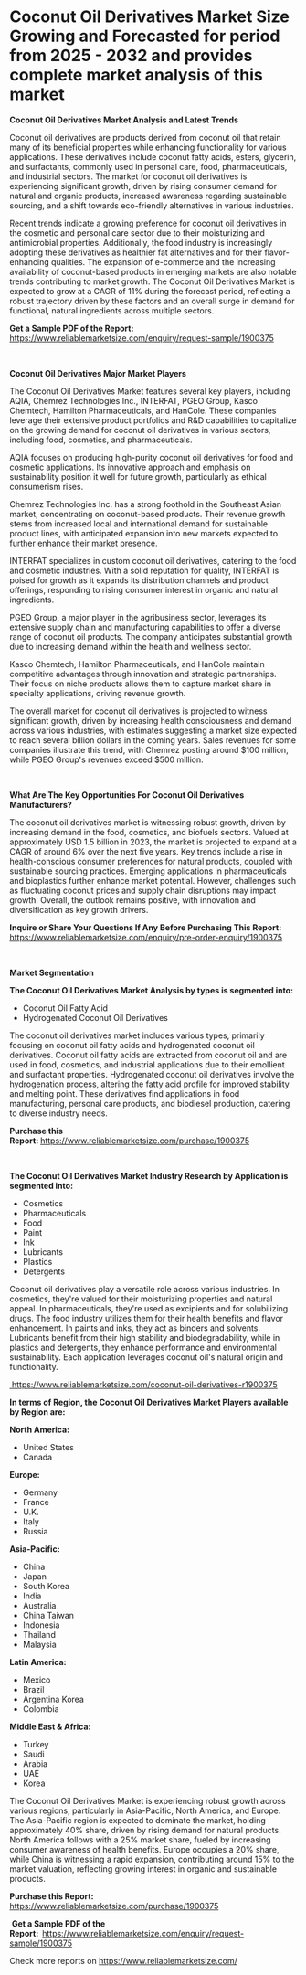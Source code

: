 <p><h1>Coconut Oil Derivatives Market Size Growing and Forecasted for period from 2025 - 2032 and provides complete market analysis of this market</h1></p><p><strong>Coconut Oil Derivatives Market Analysis and Latest Trends</strong></p>
<p><p>Coconut oil derivatives are products derived from coconut oil that retain many of its beneficial properties while enhancing functionality for various applications. These derivatives include coconut fatty acids, esters, glycerin, and surfactants, commonly used in personal care, food, pharmaceuticals, and industrial sectors. The market for coconut oil derivatives is experiencing significant growth, driven by rising consumer demand for natural and organic products, increased awareness regarding sustainable sourcing, and a shift towards eco-friendly alternatives in various industries.</p><p>Recent trends indicate a growing preference for coconut oil derivatives in the cosmetic and personal care sector due to their moisturizing and antimicrobial properties. Additionally, the food industry is increasingly adopting these derivatives as healthier fat alternatives and for their flavor-enhancing qualities. The expansion of e-commerce and the increasing availability of coconut-based products in emerging markets are also notable trends contributing to market growth. The Coconut Oil Derivatives Market is expected to grow at a CAGR of 11% during the forecast period, reflecting a robust trajectory driven by these factors and an overall surge in demand for functional, natural ingredients across multiple sectors.</p></p>
<p><strong>Get a Sample PDF of the Report:&nbsp;</strong> <a href="https://www.reliablemarketsize.com/enquiry/request-sample/1900375?utm_campaign=2253&utm_medium=2&utm_source=Github&utm_content=ia&utm_term=15022025&utm_id=coconut-oil-derivatives">https://www.reliablemarketsize.com/enquiry/request-sample/1900375</a></p>
<p>&nbsp;</p>
<p><strong>Coconut Oil Derivatives Major Market Players</strong></p>
<p><p>The Coconut Oil Derivatives Market features several key players, including AQIA, Chemrez Technologies Inc., INTERFAT, PGEO Group, Kasco Chemtech, Hamilton Pharmaceuticals, and HanCole. These companies leverage their extensive product portfolios and R&D capabilities to capitalize on the growing demand for coconut oil derivatives in various sectors, including food, cosmetics, and pharmaceuticals.</p><p>AQIA focuses on producing high-purity coconut oil derivatives for food and cosmetic applications. Its innovative approach and emphasis on sustainability position it well for future growth, particularly as ethical consumerism rises.</p><p>Chemrez Technologies Inc. has a strong foothold in the Southeast Asian market, concentrating on coconut-based products. Their revenue growth stems from increased local and international demand for sustainable product lines, with anticipated expansion into new markets expected to further enhance their market presence.</p><p>INTERFAT specializes in custom coconut oil derivatives, catering to the food and cosmetic industries. With a solid reputation for quality, INTERFAT is poised for growth as it expands its distribution channels and product offerings, responding to rising consumer interest in organic and natural ingredients.</p><p>PGEO Group, a major player in the agribusiness sector, leverages its extensive supply chain and manufacturing capabilities to offer a diverse range of coconut oil products. The company anticipates substantial growth due to increasing demand within the health and wellness sector.</p><p>Kasco Chemtech, Hamilton Pharmaceuticals, and HanCole maintain competitive advantages through innovation and strategic partnerships. Their focus on niche products allows them to capture market share in specialty applications, driving revenue growth.</p><p>The overall market for coconut oil derivatives is projected to witness significant growth, driven by increasing health consciousness and demand across various industries, with estimates suggesting a market size expected to reach several billion dollars in the coming years. Sales revenues for some companies illustrate this trend, with Chemrez posting around $100 million, while PGEO Group's revenues exceed $500 million.</p></p>
<p>&nbsp;</p>
<p><strong>What Are The Key Opportunities For Coconut Oil Derivatives Manufacturers?</strong></p>
<p><p>The coconut oil derivatives market is witnessing robust growth, driven by increasing demand in the food, cosmetics, and biofuels sectors. Valued at approximately USD 1.5 billion in 2023, the market is projected to expand at a CAGR of around 6% over the next five years. Key trends include a rise in health-conscious consumer preferences for natural products, coupled with sustainable sourcing practices. Emerging applications in pharmaceuticals and bioplastics further enhance market potential. However, challenges such as fluctuating coconut prices and supply chain disruptions may impact growth. Overall, the outlook remains positive, with innovation and diversification as key growth drivers.</p></p>
<p><strong>Inquire or Share Your Questions If Any Before Purchasing This Report:</strong> <a href="https://www.reliablemarketsize.com/enquiry/pre-order-enquiry/1900375?utm_campaign=2253&utm_medium=2&utm_source=Github&utm_content=ia&utm_term=15022025&utm_id=coconut-oil-derivatives">https://www.reliablemarketsize.com/enquiry/pre-order-enquiry/1900375</a></p>
<p>&nbsp;</p>
<p><strong>Market Segmentation</strong></p>
<p><strong>The Coconut Oil Derivatives Market Analysis by types is segmented into:</strong></p>
<p><ul><li>Coconut Oil Fatty Acid</li><li>Hydrogenated Coconut Oil Derivatives</li></ul></p>
<p><p>The coconut oil derivatives market includes various types, primarily focusing on coconut oil fatty acids and hydrogenated coconut oil derivatives. Coconut oil fatty acids are extracted from coconut oil and are used in food, cosmetics, and industrial applications due to their emollient and surfactant properties. Hydrogenated coconut oil derivatives involve the hydrogenation process, altering the fatty acid profile for improved stability and melting point. These derivatives find applications in food manufacturing, personal care products, and biodiesel production, catering to diverse industry needs.</p></p>
<p><strong>Purchase this Report:&nbsp;</strong><a href="https://www.reliablemarketsize.com/purchase/1900375?utm_campaign=2253&utm_medium=2&utm_source=Github&utm_content=ia&utm_term=15022025&utm_id=coconut-oil-derivatives">https://www.reliablemarketsize.com/purchase/1900375</a></p>
<p>&nbsp;</p>
<p><strong>The Coconut Oil Derivatives Market Industry Research by Application is segmented into:</strong></p>
<p><ul><li>Cosmetics</li><li>Pharmaceuticals</li><li>Food</li><li>Paint</li><li>Ink</li><li>Lubricants</li><li>Plastics</li><li>Detergents</li></ul></p>
<p><p>Coconut oil derivatives play a versatile role across various industries. In cosmetics, they're valued for their moisturizing properties and natural appeal. In pharmaceuticals, they're used as excipients and for solubilizing drugs. The food industry utilizes them for their health benefits and flavor enhancement. In paints and inks, they act as binders and solvents. Lubricants benefit from their high stability and biodegradability, while in plastics and detergents, they enhance performance and environmental sustainability. Each application leverages coconut oil's natural origin and functionality.</p></p>
<p><a href="https://www.reliablemarketsize.com/coconut-oil-derivatives-r1900375?utm_campaign=2253&utm_medium=2&utm_source=Github&utm_content=ia&utm_term=15022025&utm_id=coconut-oil-derivatives">&nbsp;https://www.reliablemarketsize.com/coconut-oil-derivatives-r1900375</a></p>
<p><strong>In terms of Region, the Coconut Oil Derivatives Market Players available by Region are:</strong></p>
<p>
    <p> <strong> North America: </strong>
        <ul>
            <li>United States</li>
            <li>Canada</li>
        </ul>
        </p> 
    <p> <strong> Europe: </strong>
        <ul>
            <li>Germany</li>
            <li>France</li>
            <li>U.K.</li>
            <li>Italy</li>
            <li>Russia</li>
        </ul>
        </p> 
    <p> <strong> Asia-Pacific: </strong>
        <ul>
            <li>China</li>
            <li>Japan</li>
            <li>South Korea</li>
            <li>India</li>
            <li>Australia</li>
            <li>China Taiwan</li>
            <li>Indonesia</li>
            <li>Thailand</li>
            <li>Malaysia</li>
        </ul>
        </p> 
    <p> <strong> Latin America: </strong>
        <ul>
            <li>Mexico</li>
            <li>Brazil</li>
            <li>Argentina Korea</li>
            <li>Colombia</li>
        </ul>
        </p> 
    <p> <strong> Middle East & Africa: </strong>
        <ul>
            <li>Turkey</li>
            <li>Saudi</li>
            <li>Arabia</li>
            <li>UAE</li>
            <li>Korea</li>
        </ul>
    </p>
    </p>
<p><p>The Coconut Oil Derivatives Market is experiencing robust growth across various regions, particularly in Asia-Pacific, North America, and Europe. The Asia-Pacific region is expected to dominate the market, holding approximately 40% share, driven by rising demand for natural products. North America follows with a 25% market share, fueled by increasing consumer awareness of health benefits. Europe occupies a 20% share, while China is witnessing a rapid expansion, contributing around 15% to the market valuation, reflecting growing interest in organic and sustainable products.</p></p>
<p><strong>Purchase this Report: </strong><a href="https://www.reliablemarketsize.com/purchase/1900375?utm_campaign=2253&utm_medium=2&utm_source=Github&utm_content=ia&utm_term=15022025&utm_id=coconut-oil-derivatives">https://www.reliablemarketsize.com/purchase/1900375</a></p>
<p>&nbsp;<strong>Get a Sample PDF of the Report:&nbsp;&nbsp;</strong><a href="https://www.reliablemarketsize.com/enquiry/request-sample/1900375?utm_campaign=2253&utm_medium=2&utm_source=Github&utm_content=ia&utm_term=15022025&utm_id=coconut-oil-derivatives">https://www.reliablemarketsize.com/enquiry/request-sample/1900375</a></p>
<p><strong></strong></p>
<p>Check more reports on <a href="https://www.reliablemarketsize.com/?utm_campaign=2253&utm_medium=2&utm_source=Github&utm_content=ia&utm_term=15022025&utm_id=coconut-oil-derivatives">https://www.reliablemarketsize.com/</a></p>